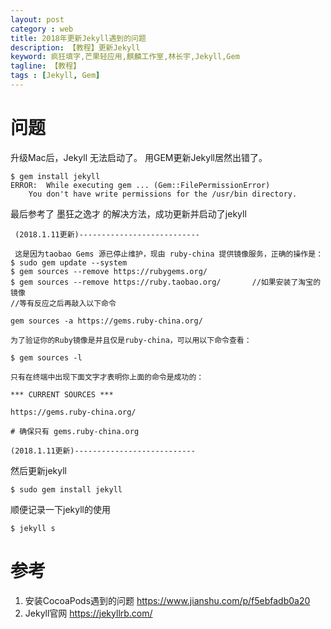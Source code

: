 ```yaml
---
layout: post
category : web
title: 2018年更新Jekyll遇到的问题
description: 【教程】更新Jekyll
keyword: 疯狂填字,芒果轻应用,麒麟工作室,林长宇,Jekyll,Gem
tagline: 【教程】
tags : [Jekyll, Gem]
---
```


# 问题

升级Mac后，Jekyll 无法启动了。
用GEM更新Jekyll居然出错了。

```
$ gem install jekyll
ERROR:  While executing gem ... (Gem::FilePermissionError)
    You don't have write permissions for the /usr/bin directory.
```

最后参考了 墨狂之逸才 的解决方法，成功更新并启动了jekyll

```
 (2018.1.11更新)---------------------------

 这是因为taobao Gems 源已停止维护，现由 ruby-china 提供镜像服务，正确的操作是：
$ sudo gem update --system
$ gem sources --remove https://rubygems.org/
$ gem sources --remove https://ruby.taobao.org/       //如果安装了淘宝的镜像
//等有反应之后再敲入以下命令

gem sources -a https://gems.ruby-china.org/

为了验证你的Ruby镜像是并且仅是ruby-china，可以用以下命令查看：

$ gem sources -l

只有在终端中出现下面文字才表明你上面的命令是成功的：

*** CURRENT SOURCES ***

https://gems.ruby-china.org/

# 确保只有 gems.ruby-china.org

(2018.1.11更新)---------------------------
```

然后更新jekyll

```
$ sudo gem install jekyll
```

顺便记录一下jekyll的使用

```
$ jekyll s
```



# 参考

 1. 安装CocoaPods遇到的问题 https://www.jianshu.com/p/f5ebfadb0a20
 2. Jekyll官网 https://jekyllrb.com/
